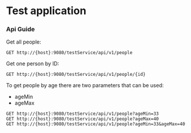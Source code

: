 # Test application

### Api Guide
Get all people:
```
GET http://{host}:9080/testService/api/v1/people
```

Get one person by ID:
```
GET http://{host}:9080/testService/api/v1/people/{id}
```

To get people by age there are two parameters that can be used:
* ageMin
* ageMax
```
GET http://{host}:9080/testService/api/v1/people?ageMin=33
GET http://{host}:9080/testService/api/v1/people?ageMax=40
GET http://{host}:9080/testService/api/v1/people?ageMin=33&ageMax=40
```



